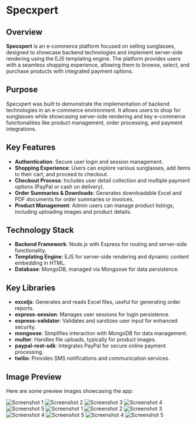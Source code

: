 # Specxpert

## Overview

**Specxpert** is an e-commerce platform focused on selling sunglasses, designed to showcase backend technologies and implement server-side rendering using the EJS templating engine. The platform provides users with a seamless shopping experience, allowing them to browse, select, and purchase products with integrated payment options.

## Purpose

Specxpert was built to demonstrate the implementation of backend technologies in an e-commerce environment. It allows users to shop for sunglasses while showcasing server-side rendering and key e-commerce functionalities like product management, order processing, and payment integrations.

## Key Features

- **Authentication**: Secure user login and session management.
- **Shopping Experience**: Users can explore various sunglasses, add items to their cart, and proceed to checkout.
- **Checkout Process**: Includes user detail collection and multiple payment options (PayPal or cash on delivery).
- **Order Summaries & Downloads**: Generates downloadable Excel and PDF documents for order summaries or invoices.
- **Product Management**: Admin users can manage product listings, including uploading images and product details.

## Technology Stack

- **Backend Framework**: Node.js with Express for routing and server-side functionality.
- **Templating Engine**: EJS for server-side rendering and dynamic content embedding in HTML.
- **Database**: MongoDB, managed via Mongoose for data persistence.

## Key Libraries

- **exceljs**: Generates and reads Excel files, useful for generating order reports.
- **express-session**: Manages user sessions for login persistence.
- **express-validator**: Validates and sanitizes user input for enhanced security.
- **mongoose**: Simplifies interaction with MongoDB for data management.
- **multer**: Handles file uploads, typically for product images.
- **paypal-rest-sdk**: Integrates PayPal for secure online payment processing.
- **twilio**: Provides SMS notifications and communication services.


## Image Preview

Here are some preview images showcasing the app:

![Screenshot 1](./imagePreview/image1.png)
![Screenshot 2](./imagePreview/image2.png)
![Screenshot 3](./imagePreview/image3.png)
![Screenshot 4](./imagePreview/image4.png)
![Screenshot 5](./imagePreview/image5.png)
![Screenshot 1](./imagePreview/image6.png)
![Screenshot 2](./imagePreview/image7.png)
![Screenshot 3](./imagePreview/image8.png)
![Screenshot 4](./imagePreview/image9.png)
![Screenshot 5](./imagePreview/image10.png)
![Screenshot 4](./imagePreview/image11.png)
![Screenshot 5](./imagePreview/image12.png)
